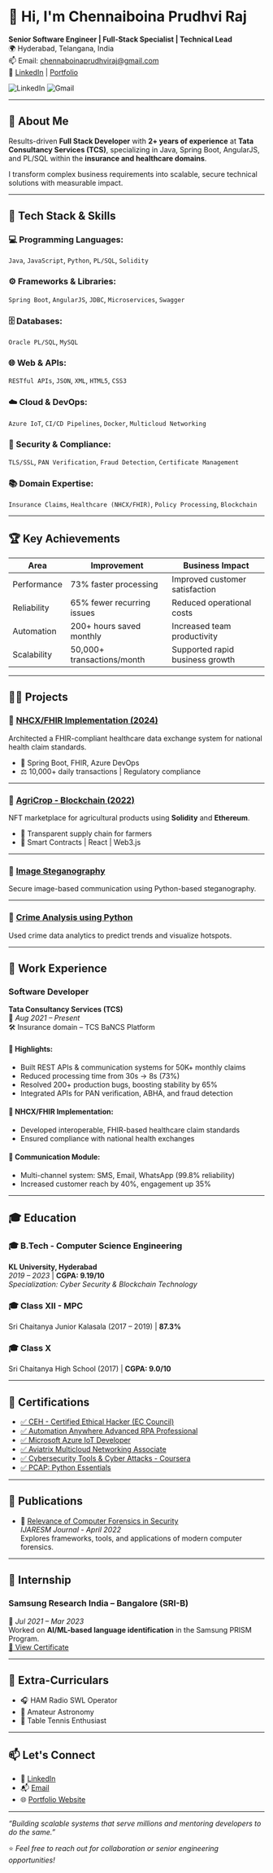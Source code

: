 # 👋 Hi, I'm Chennaiboina Prudhvi Raj  
**Senior Software Engineer | Full-Stack Specialist | Technical Lead**  
🌍 Hyderabad, Telangana, India  
📫 Email: [chennaboinaprudhviraj@gmail.com](mailto:chennaboinaprudhviraj@gmail.com)  
🔗 [LinkedIn](https://linkedin.com/in/dev-prudhviraj) | [Portfolio](https://prudhviraj.dev)

![LinkedIn](https://img.shields.io/badge/LinkedIn-0A66C2?style=for-the-badge&logo=linkedin&logoColor=white)
![Gmail](https://img.shields.io/badge/Email-D14836?style=for-the-badge&logo=gmail&logoColor=white)

---

## 🚀 About Me

Results-driven **Full Stack Developer** with **2+ years of experience** at **Tata Consultancy Services (TCS)**, specializing in Java, Spring Boot, AngularJS, and PL/SQL within the **insurance and healthcare domains**.

I transform complex business requirements into scalable, secure technical solutions with measurable impact.

---

## 🧠 Tech Stack & Skills

### 💻 Programming Languages:
`Java`, `JavaScript`, `Python`, `PL/SQL`, `Solidity`

### ⚙️ Frameworks & Libraries:
`Spring Boot`, `AngularJS`, `JDBC`, `Microservices`, `Swagger`

### 🗄️ Databases:
`Oracle PL/SQL`, `MySQL`

### 🌐 Web & APIs:
`RESTful APIs`, `JSON`, `XML`, `HTML5`, `CSS3`

### ☁️ Cloud & DevOps:
`Azure IoT`, `CI/CD Pipelines`, `Docker`, `Multicloud Networking`

### 🔐 Security & Compliance:
`TLS/SSL`, `PAN Verification`, `Fraud Detection`, `Certificate Management`

### 📚 Domain Expertise:
`Insurance Claims`, `Healthcare (NHCX/FHIR)`, `Policy Processing`, `Blockchain`

---

## 🏆 Key Achievements

| Area              | Improvement                    | Business Impact                      |
|-------------------|--------------------------------|--------------------------------------|
| Performance       | 73% faster processing          | Improved customer satisfaction       |
| Reliability       | 65% fewer recurring issues     | Reduced operational costs            |
| Automation        | 200+ hours saved monthly       | Increased team productivity          |
| Scalability       | 50,000+ transactions/month     | Supported rapid business growth      |

---

## 👨‍💻 Projects

### 🔹 [NHCX/FHIR Implementation (2024)]()
Architected a FHIR-compliant healthcare data exchange system for national health claim standards.

- 💼 Spring Boot, FHIR, Azure DevOps
- ⚖️ 10,000+ daily transactions | Regulatory compliance

---

### 🔹 [AgriCrop - Blockchain (2022)]()
NFT marketplace for agricultural products using **Solidity** and **Ethereum**.

- 🌱 Transparent supply chain for farmers
- 🔗 Smart Contracts | React | Web3.js

---

### 🔹 [Image Steganography](https://cpr-encryption.vercel.app/)  
Secure image-based communication using Python-based steganography.

---

### 🔹 [Crime Analysis using Python](https://colab.research.google.com/drive/13Brt7nG0XkQzakZ1Rx01gTkrZ3f4HMmm?usp=sharing)  
Used crime data analytics to predict trends and visualize hotspots.

---

## 🏢 Work Experience

### **Software Developer**  
**Tata Consultancy Services (TCS)**  
📆 *Aug 2021 – Present*  
🛠 Insurance domain – TCS BaNCS Platform

#### 🔹 Highlights:
- Built REST APIs & communication systems for 50K+ monthly claims
- Reduced processing time from 30s → 8s (73%)
- Resolved 200+ production bugs, boosting stability by 65%
- Integrated APIs for PAN verification, ABHA, and fraud detection

#### 🔹 NHCX/FHIR Implementation:
- Developed interoperable, FHIR-based healthcare claim standards
- Ensured compliance with national health exchanges

#### 🔹 Communication Module:
- Multi-channel system: SMS, Email, WhatsApp (99.8% reliability)
- Increased customer reach by 40%, engagement up 35%

---

## 🎓 Education

### 🎓 B.Tech - Computer Science Engineering  
**KL University, Hyderabad**  
*2019 – 2023* | **CGPA: 9.19/10**  
*Specialization: Cyber Security & Blockchain Technology*

### 🎓 Class XII - MPC  
Sri Chaitanya Junior Kalasala (2017 – 2019) | **87.3%**

### 🎓 Class X  
Sri Chaitanya High School (2017) | **CGPA: 9.0/10**

---

## 📜 Certifications

- [✅ CEH - Certified Ethical Hacker (EC Council)](https://files.lighthouse.storage/viewFile/bafkreielwvunf6jecbsy5gncel3c4ee2v6bafcxsuye5fwyjeb65st54um)
- [✅ Automation Anywhere Advanced RPA Professional](https://certificates.automationanywhere.com/1d0c101b-0cde-4497-82c2-8cef766a17e8?record_view=true)
- [✅ Microsoft Azure IoT Developer](https://files.lighthouse.storage/viewFile/bafkreiftbrb6b4qh7gxxhhw2qtxa2si5jjbp73oov3h6yt2u7z7fpj5tky)
- [✅ Aviatrix Multicloud Networking Associate](https://files.lighthouse.storage/viewFile/bafybeihjrsdmh3r2ipsoqah7tbcjf77a7fozeth6hhm6lvtixwygc6yj5i)
- [✅ Cybersecurity Tools & Cyber Attacks - Coursera](https://www.credly.com/go/FkINxyUY)
- [✅ PCAP: Python Essentials](https://files.lighthouse.storage/viewFile/bafybeidrv2a2dvj4eesk3kpexibg5x5g7tdn2shrbq4pi4xcldj55rkr7m)

---

## 📄 Publications

- 📘 [Relevance of Computer Forensics in Security](https://www.ijaresm.com/uploaded_files/document_file/S_Danvi_Sai_Sapthasw_Reddyk2rT.pdf)  
  *IJARESM Journal - April 2022*  
  Explores frameworks, tools, and applications of modern computer forensics.

---

## 💼 Internship

### Samsung Research India – Bangalore (SRI-B)  
📆 *Jul 2021 – Mar 2023*  
Worked on **AI/ML-based language identification** in the Samsung PRISM Program.  
[🔗 View Certificate](https://files.lighthouse.storage/viewFile/bafkreiav6vlrgydsjdggq7qi2oa3qeomj247idijuiruxsops5n6y2aw2a)

---

## 🎯 Extra-Curriculars

- 🎧 HAM Radio SWL Operator  
- 🔭 Amateur Astronomy  
- 🏓 Table Tennis Enthusiast

---

## 📫 Let's Connect

- 💼 [LinkedIn](https://linkedin.com/in/dev-prudhviraj)
- 📬 [Email](mailto:chennaboinaprudhviraj@gmail.com)
- 🌐 [Portfolio Website](https://prudhviraj.dev)

---

_“Building scalable systems that serve millions and mentoring developers to do the same.”_

⭐️ _Feel free to reach out for collaboration or senior engineering opportunities!_
